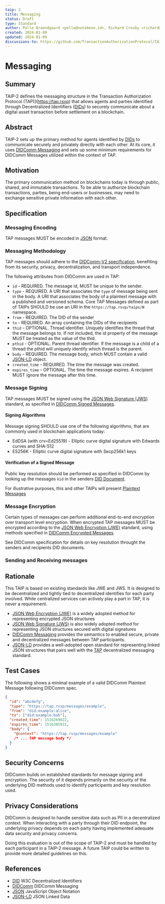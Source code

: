 ```yaml
---
taip: 2
title: Messaging
status: Draft
type: Standard
author: Pelle Braendgaard <pelle@notabene.id>, Richard Crosby <richard@notabene.id>
created: 2024-01-09
updated: 2024-01-09
discussions-to: https://github.com/TransactionAuthorizationProtocol/TAIPs/pull/4
---
```


# Messaging

## Summary

TAIP-2 defines the messaging structure in the Transaction Authorization Protocol
(TAP)](<https://tap.rsvp>) that allows agents and parties identified through
Decentralized Identifiers ([DIDs][DID]) to securely communicate about a digital
asset transaction before settlement on a blockchain.

## Abstract

TAIP-2 sets up the primary method for agents identified by [DIDs][DID] to
communicate securely and privately directly with each other. At its core, it
uses [DIDComm Messaging][DIDComm] and sets up some minimum requirements for
DIDComm Messages utilized within the context of TAP.

## Motivation

The primary communication method on blockchains today is through public, shared,
and immutable transactions. To be able to authorize blockchain transactions,
parties, being end-users or businesses, may need to exchange sensitive private
information with each other.

## Specification

### Messaging Encoding

TAP messages MUST be encoded in [JSON] format.

### Messaging Methodology

TAP messages should adhere to the [DIDComm-V2 specification][DIDComm],
benefiting from its security, privacy, decentralization, and transport
independence.

The following attributes from DIDComm are used in TAP:

- `id` - REQUIRED. The message id, MUST be unique to the sender.
- `type` - REQUIRED. A URI that associates the `type` of message being sent in
  the body. A URI that associates the body of a plaintext message with a
  published and versioned schema. Core TAP Messages defined as part of TAIPs
  SHOULD be use an URI in the `https://tap.rsvp/taips/N` namespace.
- `from` - REQUIRED. The DID of the sender
- `to` - REQUIRED. An array containing the DIDs of the recipients
- `thid` - OPTIONAL. Thread identifier. Uniquely identifies the thread that the
  message belongs to. If not included, the id property of the message MUST be
  treated as the value of the thid.
- `pthid` - OPTIONAL. Parent thread identifier. If the message is a child of a
  thread the pthid will uniquely identify which thread is the parent.
- `body` - REQUIRED. The message body, which MUST contain a valid [JSON-LD]
  object.
- `created_time` - REQUIRED. The time the message was created.
- `expires_time` - OPTIONAL. The time the message expires. A recipient MUST
  ignore the message after this time.

### Message Signing

TAP messages MUST be signed using the [JSON Web Signature (JWS)][JWS] standard,
as specified in
[DIDComm Signed Messages](https://identity.foundation/didcomm-messaging/spec/v2.1/#message-signing).

#### Signing Algorithms

Message signing SHOULD use one of the following algorithms, that are commonly
used in blockchain applications today:

- EdDSA (with crv=Ed25519) - Elliptic curve digital signature with Edwards
  curves and SHA-512
- ES256K - Elliptic curve digital signature with Secp256k1 keys

#### Verification of a Signed Message

Public key resolution should be performed as specified in DIDComm by looking up
the messages `kid` in the senders
[DID Document](https://www.w3.org/TR/did-core/#authentication).

For illustrative purposes, this and other TAIPs will present
[Plaintext Messages](https://identity.foundation/didcomm-messaging/spec/v2.1/#plaintext-message-structure)

### Message Encryption

Certain types of messages can perform additional end-to-end encryption over
transport level encryption. When encrypted TAP messages MUST be encrypted
according to the [JSON Web Encryption (JWE)][JWE] standard, using methods
specified in
[DIDComm Encrypted Messages](https://identity.foundation/didcomm-messaging/spec/v2.1/#message-encryption).

See DIDComm specification for details on key resolution throught the senders and
recipients DID documents.

### Sending and Receiving messages

## Rationale

This TAIP is based on existing standards like JWE and JWS. It is designed to be
decentralized and tightly tied to decentralized identifies for each party
involved. While centralized services can actively play a part in TAP, it is
never a requirement.

- [JSON Web Encryption (JWE)][JWE] is a widely adopted method for representing
  encrypted JSON structures
- [JSON Web Signature (JWS)][JWS] is also widely adopted method for representing
  JSON structures secured with digital signatures
- [DIDComm Messaging][DIDComm] provides the semantics to enabled secure, private
  and decentralized messages between TAP participants.
- [JSON-LD] provides a well-adopted open standard for representing linked JSON
  structures that pairs well with the [TAP](https://tap.rspv) decentralized
  messaging standard.

## Test Cases

The following shows a minimal example of a valid DIDComm Plaintext Message
following DIDComm spec.

```json
{
  "id": "abcdefg",
  "type": "https://tap.rvsp/messages/example",
  "from": "did:example:alice",
  "to": ["did:example:bob"],
  "created_time": 1516269022,
  "expires_time": 1516385931,
  "body": {
    "@context": "https://tap.rvsp/messages/example"
    /* ... TAP message body */
  }
}
```

## Security Concerns

DIDComm builds on established standards for message signing and encryption. The
security of it depends primarily on the security of the underlying DID methods
used to identify participants and key resolution used.

## Privacy Considerations

DIDComm is designed to handle sensitive data such as PII in a decentralized
context. When interacting with a party through their DID endpoint, the
underlying privacy depends on each party having implemented adequate data
security and privacy concerns.

Doing this evaluation is out of the scope of TAIP-2 and must be handled by each
participant in a TAIP-2 message. A future TAIP could be written to provide more
detailed guidelines on this.

## References

<!--Links to external resources that help understanding the TAIP better. This can e.g. be links to existing implementations. See CONTRIBUTING.md#style-guide . -->

- [DID][DID] W3C Decentralized Identifiers
- [DIDComm][DIDComm] DIDComm Messaging
- [JSON][JSON] JavaScript Object Notation
- [JSON-LD][JSON-LD] JSON Linked Data

[DID]: https://www.w3.org/TR/did-core/
[DIDComm]: https://identity.foundation/didcomm-messaging/spec/v2.1/
[JSON]: https://datatracker.ietf.org/doc/html/rfc8259
[JSON-LD]: https://www.w3.org/TR/json-ld
[JWE]: https://www.rfc-editor.org/rfc/rfc7516.html
[JWS]: https://www.rfc-editor.org/rfc/rfc7515
